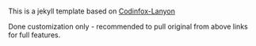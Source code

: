#

This is a jekyll template based on [Codinfox-Lanyon](https://github.com/codinfox/codinfox-lanyon)

Done customization only - recommended to pull original from above links for full features. 
